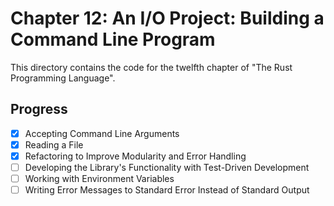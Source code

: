 # Chapter 12: An I/O Project: Building a Command Line Program

This directory contains the code for the twelfth chapter of "The Rust
Programming Language".

## Progress

- [x] Accepting Command Line Arguments
- [x] Reading a File
- [x] Refactoring to Improve Modularity and Error Handling
- [ ] Developing the Library's Functionality with Test-Driven Development
- [ ] Working with Environment Variables
- [ ] Writing Error Messages to Standard Error Instead of Standard Output